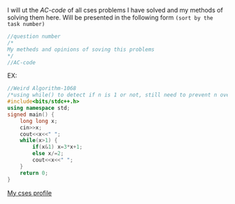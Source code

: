 I will ut the *AC-code* of all cses problems I have solved and my methods of solving them here.
Will be presented in the following form `(sort by the task number)`
```cpp
//question number
/*
My metheds and opinions of soving this problems 
*/
//AC-code
```
EX:
```cpp
//Weird Algorithm-1068  
/*using while() to detect if n is 1 or not, still need to prevent n overflow if u r trying to use int*/
#include<bits/stdc++.h>
using namespace std;
signed main() {
    long long x;
    cin>>x;
    cout<<x<<" ";
    while(x>1) {
        if(x&1) x=3*x+1;
        else x/=2;
        cout<<x<<" ";
    }
    return 0;
}
```

[My cses profile](https://cses.fi/problemset/user/224562/)